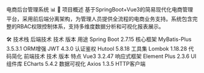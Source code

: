 电商后台管理系统 📊
🌟 项目概述
基于SpringBoot+Vue3的简易现代化电商管理平台，采用前后端分离架构，为管理人员提供全流程的电商业务支持。系统包含完整的RBAC权限控制体系，支持多维度数据分析和可视化报表展示。

🛠️ 技术栈
后端技术
技术	版本	用途
Spring Boot	2.7.15	核心框架
MyBatis-Plus	3.5.3.1	ORM增强
JWT	4.3.0	认证鉴权
Hutool	5.8.18	工具集
Lombok	1.18.28	代码简化
前端技术
技术	版本	特点
Vue3	3.2.47	响应式框架
Element Plus	2.3.6	UI组件库
ECharts	5.4.2	数据可视化
Axios	1.3.5	HTTP客户端
